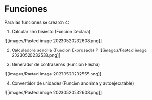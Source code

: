 # Funciones

Para las funciones se crearon 4:

 1. Calcular año bisiesto (Funcion Declara)
    
  ![[images/Pasted image 20230520232608.png]]
    
 2. Calculadora sencilla (Funcion Expresada)
    P
    ![[images/Pasted image 20230520232538.png]]
    
 3. Generador de contraseñas (Funcion Flecha)
    
   ![[images/Pasted image 20230520232555.png]]
    
 4. Convertidor de unidades (Funcion anonima y autoejecutable)
    
  ![[images/Pasted image 20230520232608.png]]
    